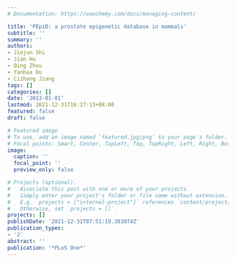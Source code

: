 ```yaml
---
# Documentation: https://wowchemy.com/docs/managing-content/

title: 'PEpiD: a prostate epigenetic database in mammals'
subtitle: ''
summary: ''
authors:
- Jiejun Shi
- Jian Hu
- Qing Zhou
- Yanhua Du
- Cizhong Jiang
tags: []
categories: []
date: '2013-01-01'
lastmod: 2021-12-31T16:17:13+08:00
featured: false
draft: false

# Featured image
# To use, add an image named `featured.jpg/png` to your page's folder.
# Focal points: Smart, Center, TopLeft, Top, TopRight, Left, Right, BottomLeft, Bottom, BottomRight.
image:
  caption: ''
  focal_point: ''
  preview_only: false

# Projects (optional).
#   Associate this post with one or more of your projects.
#   Simply enter your project's folder or file name without extension.
#   E.g. `projects = ["internal-project"]` references `content/project/deep-learning/index.md`.
#   Otherwise, set `projects = []`.
projects: []
publishDate: '2021-12-31T07:51:19.383074Z'
publication_types:
- '2'
abstract: ''
publication: '*PLoS One*'
---
```

